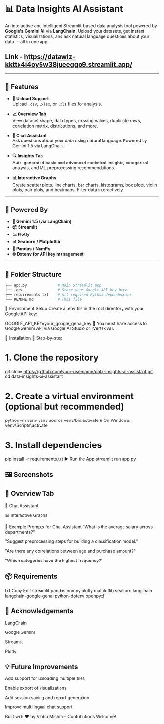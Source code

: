 
# 📊 Data Insights AI Assistant

An interactive and intelligent Streamlit-based data analysis tool powered by **Google's Gemini AI** via **LangChain**. Upload your datasets, get instant statistics, visualizations, and ask natural language questions about your data — all in one app.

## Link - https://datawiz-kkttx4i4oy5w38jueeggo9.streamlit.app/
---

## 🚀 Features

- **📁 Upload Support**  
  Upload `.csv`, `.xlsx`, or `.xls` files for analysis.

- **📈 Overview Tab**  
  View dataset shape, data types, missing values, duplicate rows, correlation matrix, distributions, and more.

- **💬 Chat Assistant**  
  Ask questions about your data using natural language. Powered by Gemini 1.5 via LangChain.

- **🔍 Insights Tab**  
  Auto-generated basic and advanced statistical insights, categorical analysis, and ML preprocessing recommendations.

- **📊 Interactive Graphs**  
  Create scatter plots, line charts, bar charts, histograms, box plots, violin plots, pair plots, and heatmaps. Filter data interactively.

---

## 🧠 Powered By

- **🧠 Gemini 1.5 (via LangChain)**
- **📦 Streamlit**
- **📉 Plotly**
- **📊 Seaborn / Matplotlib**
- **🧪 Pandas / NumPy**
- **🌐 Dotenv for API key management**

---

## 📂 Folder Structure

```bash
├── app.py              # Main Streamlit app
├── .env                # Store your Google API key here
├── requirements.txt    # All required Python dependencies
└── README.md           # This file
```
🔐 Environment Setup
Create a .env file in the root directory with your Google API key:

GOOGLE_API_KEY=your_google_genai_key
🔑 You must have access to Google Gemini API via Google AI Studio or [Vertex AI].

🧪 Installation
🔧 Step-by-step

# 1. Clone the repository
git clone https://github.com/your-username/data-insights-ai-assistant.git
cd data-insights-ai-assistant

# 2. Create a virtual environment (optional but recommended)
python -m venv venv
source venv/bin/activate  # On Windows: venv\Scripts\activate

# 3. Install dependencies
pip install -r requirements.txt
▶️ Run the App
streamlit run app.py
## 🖼️ Screenshots

## 🧾 Overview Tab

🤖 Chat Assistant

📊 Interactive Graphs

🧠 Example Prompts for Chat Assistant
"What is the average salary across departments?"

"Suggest preprocessing steps for building a classification model."

"Are there any correlations between age and purchase amount?"

"Which categories have the highest frequency?"

## 📦 Requirements
txt
Copy
Edit
streamlit
pandas
numpy
plotly
matplotlib
seaborn
langchain
langchain-google-genai
python-dotenv
openpyxl

## 🙌 Acknowledgements
LangChain

Google Gemini

Streamlit

Plotly

## 💡 Future Improvements
Add support for uploading multiple files

Enable export of visualizations

Add session saving and report generation

Improve multilingual chat support

Built with ❤️ by Vibhu Mishra – Contributions Welcome!
